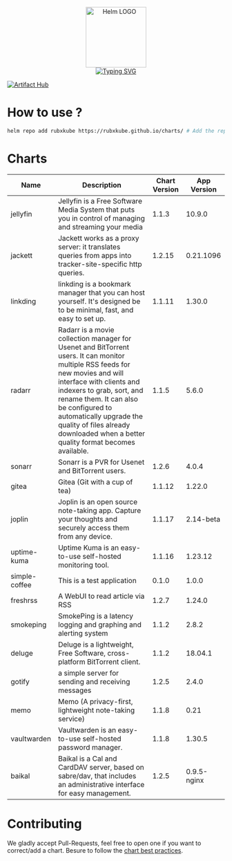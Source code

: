 <p align="center">
    <img src="https://helm.sh/img/helm.svg" width="140px" alt="Helm LOGO"/>
    <br>
    <a href="https://rubxkube.github.io/charts/"><img src="https://readme-typing-svg.herokuapp.com?font=Fira+Code&pause=1000&color=0F1689&background=FFFFFF00&center=true&vCenter=true&width=435&lines=QJOLY's+Chart+Repository;rubxkube.github.io%2Fhelm-charts;+Feel+free+to+contribute" alt="Typing SVG" /></a>
</p>

[![Artifact Hub](https://img.shields.io/endpoint?url=https://artifacthub.io/badge/repository/rubxkube)](https://artifacthub.io/packages/search?repo=rubxkube)

# How to use ? 

```bash
helm repo add rubxkube https://rubxkube.github.io/charts/ # Add the repo to your helm
```

# Charts

| Name  | Description | Chart Version | App Version |
|-------|-------------|---------------|-------------|
| jellyfin | Jellyfin is a Free Software Media System that puts you in control of managing and streaming your media | 1.1.3 | 10.9.0 |
| jackett | Jackett works as a proxy server: it translates queries from apps into tracker-site-specific http queries. | 1.2.15 | 0.21.1096 |
| linkding | linkding is a bookmark manager that you can host yourself. It's designed be to be minimal, fast, and easy to set up. | 1.1.11 | 1.30.0 |
| radarr | Radarr is a movie collection manager for Usenet and BitTorrent users. It can monitor multiple RSS feeds for new movies and will interface with clients and indexers to grab, sort, and rename them. It can also be configured to automatically upgrade the quality of files already downloaded when a better quality format becomes available. | 1.1.5 | 5.6.0 |
| sonarr | Sonarr is a PVR for Usenet and BitTorrent users. | 1.2.6 | 4.0.4 |
| gitea | Gitea (Git with a cup of tea) | 1.1.12 | 1.22.0 |
| joplin | Joplin is an open source note-taking app. Capture your thoughts and securely access them from any device. | 1.1.17 | 2.14-beta |
| uptime-kuma | Uptime Kuma is an easy-to-use self-hosted monitoring tool. | 1.1.16 | 1.23.12 |
| simple-coffee | This is a test application | 0.1.0 | 1.0.0 |
| freshrss | A WebUI to read article via RSS | 1.2.7 | 1.24.0 |
| smokeping | SmokePing is a latency logging and graphing and alerting system | 1.1.2 | 2.8.2 |
| deluge | Deluge is a lightweight, Free Software, cross-platform BitTorrent client. | 1.1.2 | 18.04.1 |
| gotify | a simple server for sending and receiving messages | 1.2.5 | 2.4.0 |
| memo | Memo (A privacy-first, lightweight note-taking service) | 1.1.8 | 0.21 |
| vaultwarden | Vaultwarden is an easy-to-use self-hosted password manager. | 1.1.8 | 1.30.5 |
| baikal | Baikal is a Cal and CardDAV server, based on sabre/dav, that includes an administrative interface for easy management. | 1.2.5 | 0.9.5-nginx |


# Contributing 

We gladly accept Pull-Requests, feel free to open one if you want to correct/add a chart. Besure to follow the [chart best practices](https://helm.sh/docs/chart_best_practices/).
